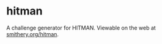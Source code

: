 # hitman
A challenge generator for HITMAN. Viewable on the web at [smithery.org/hitman](http://smithery.org/hitman).
